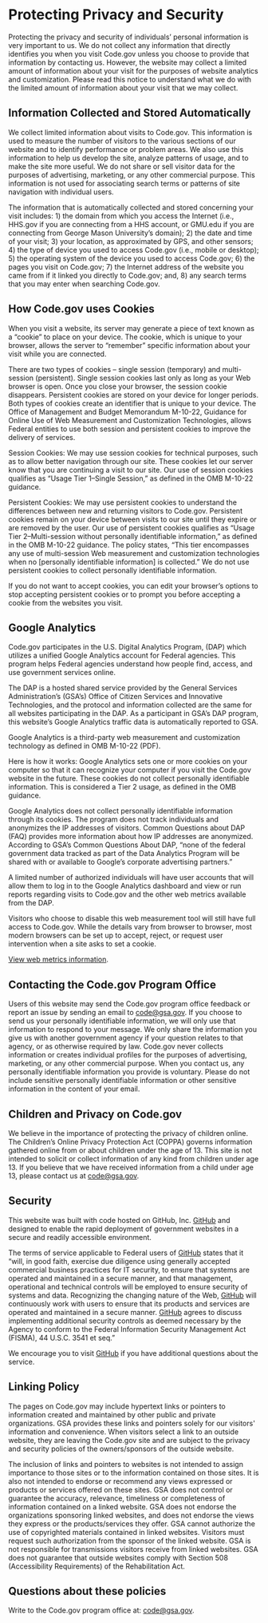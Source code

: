# Protecting Privacy and Security

Protecting the privacy and security of individuals’ personal information is very important to us. We do not collect any information that directly identifies you when you visit Code.gov unless you choose to provide that information by contacting us. However, the website may collect a limited amount of information about your visit for the purposes of website analytics and customization. Please read this notice to understand what we do with the limited amount of information about your visit that we may collect.

## Information Collected and Stored Automatically

We collect limited information about visits to Code.gov. This information is used to measure the number of visitors to the various sections of our website and to identify performance or problem areas. We also use this information to help us develop the site, analyze patterns of usage, and to make the site more useful. We do not share or sell visitor data for the purposes of advertising, marketing, or any other commercial purpose. This information is not used for associating search terms or patterns of site navigation with individual users.

The information that is automatically collected and stored concerning your visit includes: 1) the domain from which you access the Internet (i.e., HHS.gov if you are connecting from a HHS account, or GMU.edu if you are connecting from George Mason University’s domain); 2) the date and time of your visit; 3) your location, as approximated by GPS, and other sensors; 4) the type of device you used to access Code.gov (i.e., mobile or desktop); 5) the operating system of the device you used to access Code.gov; 6) the pages you visit on Code.gov; 7) the Internet address of the website you came from if it linked you directly to Code.gov; and, 8) any search terms that you may enter when searching Code.gov.

## How Code.gov uses Cookies

When you visit a website, its server may generate a piece of text known as a “cookie” to place on your device. The cookie, which is unique to your browser, allows the server to “remember” specific information about your visit while you are connected.

There are two types of cookies – single session (temporary) and multi-session (persistent). Single session cookies last only as long as your Web browser is open. Once you close your browser, the session cookie disappears. Persistent cookies are stored on your device for longer periods. Both types of cookies create an identifier that is unique to your device. The Office of Management and Budget Memorandum M-10-22, Guidance for Online Use of Web Measurement and Customization Technologies, allows Federal entities to use both session and persistent cookies to improve the delivery of services.

Session Cookies: We may use session cookies for technical purposes, such as to allow better navigation through our site. These cookies let our server know that you are continuing a visit to our site. Our use of session cookies qualifies as “Usage Tier 1–Single Session,” as defined in the OMB M-10-22 guidance.

Persistent Cookies: We may use persistent cookies to understand the differences between new and returning visitors to Code.gov. Persistent cookies remain on your device between visits to our site until they expire or are removed by the user. Our use of persistent cookies qualifies as “Usage Tier 2–Multi-session without personally identifiable information,” as defined in the OMB M-10-22 guidance. The policy states, “This tier encompasses any use of multi-session Web measurement and customization technologies when no [personally identifiable information] is collected.” We do not use persistent cookies to collect personally identifiable information.

If you do not want to accept cookies, you can edit your browser’s options to stop accepting persistent cookies or to prompt you before accepting a cookie from the websites you visit.

## Google Analytics

Code.gov participates in the U.S. Digital Analytics Program, (DAP) which utilizes a unified Google Analytics account for Federal agencies. This program helps Federal agencies understand how people find, access, and use government services online.

The DAP is a hosted shared service provided by the General Services Administration’s (GSA’s) Office of Citizen Services and Innovative Technologies, and the protocol and information collected are the same for all websites participating in the DAP. As a participant in GSA’s DAP program, this website’s Google Analytics traffic data is automatically reported to GSA.

Google Analytics is a third-party web measurement and customization technology as defined in OMB M-10-22 (PDF).

Here is how it works: Google Analytics sets one or more cookies on your computer so that it can recognize your computer if you visit the Code.gov website in the future. These cookies do not collect personally identifiable information. This is considered a Tier 2 usage, as defined in the OMB guidance.

Google Analytics does not collect personally identifiable information through its cookies. The program does not track individuals and anonymizes the IP addresses of visitors. Common Questions about DAP (FAQ) provides more information about how IP addresses are anonymized. According to GSA’s Common Questions About DAP, “none of the federal government data tracked as part of the Data Analytics Program will be shared with or available to Google’s corporate advertising partners.”

A limited number of authorized individuals will have user accounts that will allow them to log in to the Google Analytics dashboard and view or run reports regarding visits to Code.gov and the other web metrics available from the DAP.

Visitors who choose to disable this web measurement tool will still have full access to Code.gov. While the details vary from browser to browser, most modern browsers can be set up to accept, reject, or request user intervention when a site asks to set a cookie.

[View web metrics information](https://analytics.usa.gov/).

## Contacting the Code.gov Program Office

Users of this website may send the Code.gov program office feedback or report an issue by sending an email to code@gsa.gov. If you choose to send us your personally identifiable information, we will only use that information to respond to your message. We only share the information you give us with another government agency if your question relates to that agency, or as otherwise required by law. Code.gov never collects information or creates individual profiles for the purposes of advertising, marketing, or any other commercial purpose. When you contact us, any personally identifiable information you provide is voluntary. Please do not include sensitive personally identifiable information or other sensitive information in the content of your email.

## Children and Privacy on Code.gov

We believe in the importance of protecting the privacy of children online. The Children’s Online Privacy Protection Act (COPPA) governs information gathered online from or about children under the age of 13. This site is not intended to solicit or collect information of any kind from children under age 13. If you believe that we have received information from a child under age 13, please contact us at code@gsa.gov.

## Security

This website was built with code hosted on GitHub, Inc. [GitHub](https://help.github.com/articles/github-terms-of-service/) and designed to enable the rapid deployment of government websites in a secure and readily accessible environment.

The terms of service applicable to Federal users of [GitHub](https://help.github.com/articles/github-terms-of-service/) states that it “will, in good faith, exercise due diligence using generally accepted commercial business practices for IT security, to ensure that systems are operated and maintained in a secure manner, and that management, operational and technical controls will be employed to ensure security of systems and data. Recognizing the changing nature of the Web, [GitHub](https://help.github.com/articles/github-terms-of-service/) will continuously work with users to ensure that its products and services are operated and maintained in a secure manner. [GitHub](https://help.github.com/articles/github-terms-of-service/) agrees to discuss implementing additional security controls as deemed necessary by the Agency to conform to the Federal Information Security Management Act (FISMA), 44 U.S.C. 3541 et seq.”

We encourage you to visit [GitHub](https://help.github.com/articles/github-terms-of-service/) if you have additional questions about the service.

## Linking Policy

The pages on Code.gov may include hypertext links or pointers to information created and maintained by other public and private organizations. GSA provides these links and pointers solely for our visitors' information and convenience. When visitors select a link to an outside website, they are leaving the Code.gov site and are subject to the privacy and security policies of the owners/sponsors of the outside website.

The inclusion of links and pointers to websites is not intended to assign importance to those sites or to the information contained on those sites. It is also not intended to endorse or recommend any views expressed or products or services offered on these sites. GSA does not control or guarantee the accuracy, relevance, timeliness or completeness of information contained on a linked website. GSA does not endorse the organizations sponsoring linked websites, and does not endorse the views they express or the products/services they offer. GSA cannot authorize the use of copyrighted materials contained in linked websites. Visitors must request such authorization from the sponsor of the linked website. GSA is not responsible for transmissions visitors receive from linked websites. GSA does not guarantee that outside websites comply with Section 508 (Accessibility Requirements) of the Rehabilitation Act.

## Questions about these policies

Write to the Code.gov program office at: [code@gsa.gov](mailto:code@gsa.gov).
